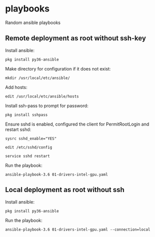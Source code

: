 # playbooks
Random ansible playbooks

## Remote deployment as root without ssh-key

Install ansible:

```
pkg install py36-ansible
```

Make directory for configuration if it does not exist:

```
mkdir /usr/local/etc/ansible/
```

Add hosts:

```
edit /usr/local/etc/ansible/hosts
```

Install ssh-pass to prompt for password:

```
pkg install sshpass
```

Ensure sshd is enabled, configured the client for PermitRootLogin and restart sshd:

```
sysrc sshd_enable="YES"
```

```
edit /etc/sshd/config
```

```
service sshd restart
```

Run the playbook:
```
ansible-playbook-3.6 01-drivers-intel-gpu.yaml
```

## Local deployment as root without ssh

Install ansible:

```
pkg install py36-ansible
```

Run the playbook:
```
ansible-playbook-3.6 01-drivers-intel-gpu.yaml --connection=local
```

